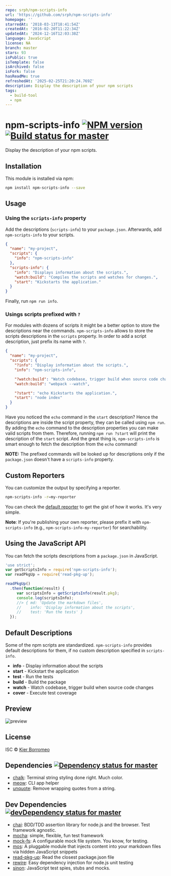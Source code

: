 ```yaml
---
repo: srph/npm-scripts-info
url: 'https://github.com/srph/npm-scripts-info'
homepage: ''
starredAt: '2018-03-13T18:41:54Z'
createdAt: '2016-02-20T11:22:34Z'
updatedAt: '2024-12-16T12:03:38Z'
language: JavaScript
license: NA
branch: master
stars: 93
isPublic: true
isTemplate: false
isArchived: false
isFork: false
hasReadMe: true
refreshedAt: '2025-02-25T21:20:24.769Z'
description: Display the description of your npm scripts
tags:
  - build-tool
  - npm
---
```


# npm-scripts-info [![NPM version](https://img.shields.io/npm/v/npm-scripts-info.svg?style=flat-square)](https://www.npmjs.com/package/npm-scripts-info) [![Build status for master](https://img.shields.io/travis/srph/npm-scripts-info/master.svg?style=flat-square)](https://travis-ci.org/srph/npm-scripts-info)

Display the description of your npm scripts.

## Installation

This module is installed via npm:

```sh
npm install npm-scripts-info --save
```

## Usage

### Using the `scripts-info` property

Add the descriptions (`scripts-info`) to your `package.json`. Afterwards, add `npm-scripts-info` to your scripts.

```json
{
  "name": "my-project",
  "scripts": {
  	"info": "npm-scripts-info"
  },
  "scripts-info": {
  	"info": "Displays information about the scripts.",
  	"watch:build": "Compiles the scripts and watches for changes.",
  	"start": "Kickstarts the application."
  }
}
```

Finally, run `npm run info`.

### Usings scripts prefixed with `?`

For modules with dozens of scripts it might be a better option to store the descriptions near the commands. `npm-scripts-info` allows to store the scripts descriptions in the `scripts` property. In order to add a script description, just prefix its name with `?`.

```json
{
  "name": "my-project",
  "scripts": {
    "?info": "Display information about the scripts.",
    "info": "npm-scripts-info",

    "?watch:build": "Watch codebase, trigger build when source code changes",
    "watch:build": "webpack --watch",

    "?start": "echo Kickstarts the application.",
    "start": "node index"
  }
}
```

Have you noticed the `echo` command in the `start` description? Hence the descriptions are inside the script property, they can be called using `npm run`. By adding the `echo` command to the description properties you can make valid scripts from them. Therefore, running `npm run ?start` will print the description of the `start` script. And the great thing is, `npm-scripts-info` is smart enough to fetch the description from the `echo` command!

**NOTE:** The prefixed commands will be looked up for descriptions only if the `package.json` doesn't have a `scripts-info` property.

## Custom Reporters

You can customize the output by specifying a reporter.

```bash
npm-scripts-info -r=my-reporter
```

You can check the [default reporter](lib/reporter.js) to get the gist of how it works. It's very simple.

**Note**: If you're publishing your own reporter, please prefix it with `npm-scripts-info` (e.g., `npm-scripts-info-my-reporter`) for searchability.

## Using the JavaScript API

You can fetch the scripts descriptions from a `package.json` in JavaScript.

```js
'use strict';
var getScriptsInfo = require('npm-scripts-info');
var readPkgUp = require('read-pkg-up');

readPkgUp()
  .then(function(result) {
     var scriptsInfo = getScriptsInfo(result.pkg);
     console.log(scriptsInfo);
     //> { md: 'Update the markdown files',
     //    info: 'Display information about the scripts',
     //    test: 'Run the tests' }
  });
```

## Default Descriptions

Some of the npm scripts are standardized. `npm-scripts-info` provides default descriptions for them, if no custom description specified in `scripts-info`.

- **info** - Display information about the scripts
- **start** - Kickstart the application
- **test** - Run the tests
- **build** - Build the package
- **watch** - Watch codebase, trigger build when source code changes
- **cover** - Execute test coverage

## Preview

![preview](preview.png)

## License

ISC © [Kier Borromeo](http://srph.github.io)

## <a name="dependencies">Dependencies</a> [![Dependency status for master](https://img.shields.io/david/srph/npm-scripts-info/master.svg?style=flat-square)](https://david-dm.org/srph/npm-scripts-info/master)

- [chalk](https://github.com/chalk/chalk): Terminal string styling done right. Much color.
- [meow](https://github.com/sindresorhus/meow): CLI app helper
- [unquote](https://github.com/lakenen/node-unquote): Remove wrapping quotes from a string.

## <a name="dev-dependencies">Dev Dependencies</a> [![devDependency status for master](https://img.shields.io/david/dev/srph/npm-scripts-info/master.svg?style=flat-square)](https://david-dm.org/srph/npm-scripts-info/master#info=devDependencies)

- [chai](https://github.com/chaijs/chai): BDD/TDD assertion library for node.js and the browser. Test framework agnostic.
- [mocha](https://github.com/mochajs/mocha): simple, flexible, fun test framework
- [mock-fs](https://github.com/tschaub/mock-fs): A configurable mock file system.  You know, for testing.
- [mos](https://github.com/zkochan/mos): A pluggable module that injects content into your markdown files via hidden JavaScript snippets
- [read-pkg-up](https://github.com/sindresorhus/read-pkg-up): Read the closest package.json file
- [rewire](https://github.com/jhnns/rewire): Easy dependency injection for node.js unit testing
- [sinon](https://github.com/cjohansen/Sinon.JS): JavaScript test spies, stubs and mocks.
